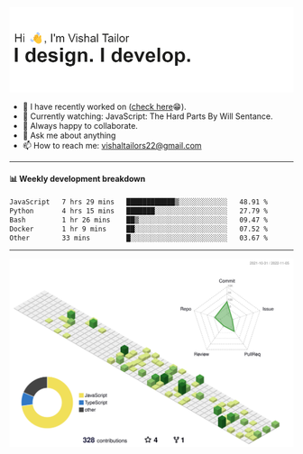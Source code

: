 ![Hi, I'm Vishal Tailor. I design. I develop.](https://github.com/vishaltailors/vishaltailors/blob/main/header.png?raw=true)

- 🔭 I have recently worked on ([check here](https://vishaltailor.com)😁).
- 🎦 Currently watching: JavaScript: The Hard Parts By Will Sentance.
- 👯 Always happy to collaborate.
- 💬 Ask me about anything
- 📫 How to reach me: <a href="mailto:vishaltailors22@gmail.com">vishaltailors22@gmail.com</a>

<hr /> 
<h4>📊 Weekly development breakdown</h4>
<!--START_SECTION:waka-->

```text
JavaScript   7 hrs 29 mins   ████████████▒░░░░░░░░░░░░   48.91 %
Python       4 hrs 15 mins   ███████░░░░░░░░░░░░░░░░░░   27.79 %
Bash         1 hr 26 mins    ██▒░░░░░░░░░░░░░░░░░░░░░░   09.47 %
Docker       1 hr 9 mins     ██░░░░░░░░░░░░░░░░░░░░░░░   07.52 %
Other        33 mins         █░░░░░░░░░░░░░░░░░░░░░░░░   03.67 %
```

<!--END_SECTION:waka-->
<hr /> 

![](./profile-3d-contrib/profile-green-animate.svg)

